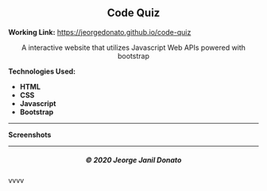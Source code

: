 <h2 align="center">Code Quiz</h2>

**Working Link:** https://jeorgedonato.github.io/code-quiz

<p align="center">A interactive website that utilizes Javascript Web APIs powered with bootstrap</p>

**Technologies Used:**
- **HTML**
- **CSS**
- **Javascript**
- **Bootstrap**


****
**Screenshots**

<!-- ![Home Screenshot](/assets/home-screenshot.png)

![Validation Screenshot](/assets/validation-screenshot.png)

![Function Screenshot](/assets/function-screenshot.png)

![Password Screenshot](/assets/password-screenshot.png) -->
****

<h5 align="center">© 2020 Jeorge Janil Donato</h5>vvvv
